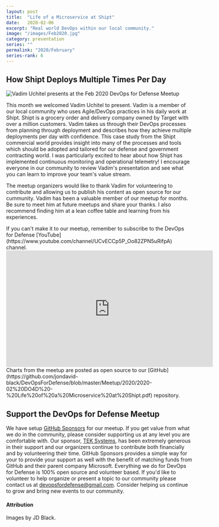 ```yaml
---
layout: post
title:  "Life of a Microservice at Shipt"
date:   2020-02-06
excerpt: "Real world DevOps within our local community."
image: "/images/Feb2020.jpg"
category: presentation
series: ""
permalink: "2020/February"
series-rank: 6
---
```


## How Shipt Deploys Multiple Times Per Day

<div class="image right"><img src="/images/Feb2020Speaker.jpg" alt="Vadim Uchitel presents at the Feb 2020 DevOps for Defense Meetup"></div>

This month we welcomed Vadim Uchitel to present.  Vadim is a member of our local community who uses Agile/DevOps practices in his daily work at Shipt.  Shipt is a grocery order and delivery company owned by Target with over a million customers.  Vadim takes us through their DevOps processes from planning through deployment and describes how they achieve multiple deployments per day with confidence.  This case study from the Shipt commercial world provides insight into many of the processes and tools which should be adopted and tailored for our defense and government contracting world.  I was particularly excited to hear about how Shipt has implemented continuous monitoring and operational telemetry!  I encourage everyone in our community to review Vadim's presentation and see what you can learn to improve your team's value stream.

The meetup organizers would like to thank Vadim for volunteering to contribute and allowing us to publish his content as open source for our cummunity.  Vadim has been a valuable member of our meetup for months.  Be sure to meet him at future meetups and share your thanks.  I also recommend finding him at a lean coffee table and learning from his experiences.

<div class="box" markdown="1">
If you can't make it to our meetup, remember to subscribe to the DevOps for Defense [YouTube](https://www.youtube.com/channel/UCvECCp5P_Oo82ZPN5uRifpA) channel. 

<iframe width="560" height="315" src="https://www.youtube.com/embed/s67BkFIbdIY" frameborder="0" allow="accelerometer; autoplay; encrypted-media; gyroscope; picture-in-picture" allowfullscreen></iframe>
</div>

<div class="box" markdown="1">
Charts from the meetup are posted as open source to our [GitHub](https://github.com/jondavid-black/DevOpsForDefense/blob/master/Meetup/2020/2020-02%20DO4D%20-%20Life%20of%20a%20Microservice%20at%20Shipt.pdf) repository. 
</div>

## Support the DevOps for Defense Meetup

We have setup [GitHub Sponsors](https://github.com/jondavid-black) for our meetup.  If you get value from what we do in the community, please consider supporting us at any level you are comfortable with.  Our sponsor, [TEK Systems](https://www.teksystems.com/en), has been extremely generous in their support and our organizers continue to contribute both financially and by volunteering their time.  GitHub Sponsors provides a simple way for your to provide your support as well with the benefit of matching funds from GitHub and their parent company Microsoft.  Everything we do for DevOps for Defense is 100% open source and volunteer based. If you'd like to volunteer to help organize or present a topic to our community please contact us at devopsfordefense@gmail.com. Consider helping us continue to grow and bring new events to our community. 


#### Attribution

Images by JD Black.
